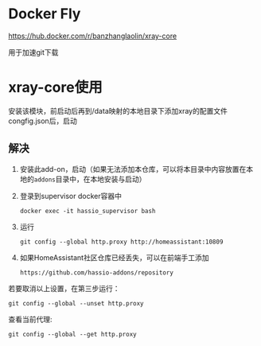 # Docker Fly 
https://hub.docker.com/r/banzhanglaolin/xray-core

用于加速git下载

# xray-core使用

安装该模块，前启动后再到/data映射的本地目录下添加xray的配置文件congfig.json后，启动

## 解决

1. 安装此add-on，启动（如果无法添加本仓库，可以将本目录中内容放置在本地的`addons`目录中，在本地安装与启动）

2. 登录到supervisor docker容器中

    `docker exec -it hassio_supervisor bash`

3. 运行

    `git config --global http.proxy http://homeassistant:10809`

4. 如果HomeAssistant社区仓库已经丢失，可以在前端手工添加

    `https://github.com/hassio-addons/repository`

若要取消以上设置，在第三步运行：

`git config --global --unset http.proxy`

查看当前代理:

`git config --global --get http.proxy`

